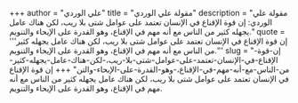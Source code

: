 +++
author = "علي الوردي"
title = "مقولة علي الوردي"
description = "مقولة علي الوردي: إن قوة الإقناع في الإنسان تعتمد على عوامل شتى بلا ريب، لكن هناك عامل يجهله كثير من الناس مع أنه مهم في الإقناع، وهو القدرة على الإيحاء والتنويم."
quote = '''إن قوة الإقناع في الإنسان تعتمد على عوامل شتى بلا ريب، لكن هناك عامل يجهله كثير من الناس مع أنه مهم في الإقناع، وهو القدرة على الإيحاء والتنويم.'''
slug = "إن-قوة-الإقناع-في-الإنسان-تعتمد-على-عوامل-شتى-بلا-ريب،-لكن-هناك-عامل-يجهله-كثير-من-الناس-مع-أنه-مهم-في-الإقناع،-وهو-القدرة-على-الإيحاء-والتن"
+++
إن قوة الإقناع في الإنسان تعتمد على عوامل شتى بلا ريب، لكن هناك عامل يجهله كثير من الناس مع أنه مهم في الإقناع، وهو القدرة على الإيحاء والتنويم.
